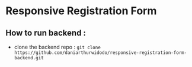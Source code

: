 # Responsive Registration Form

## How to run backend :
- clone the backend repo :
    `git clone https://github.com/daniarthurwidodo/responsive-registration-form-backend.git`